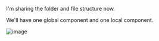 I'm sharing the folder and file structure now.

We'll have one global component and one local component. 

![image](https://github.com/user-attachments/assets/f2dd0f82-fa64-4f7c-a2dd-332e08a412ec)
